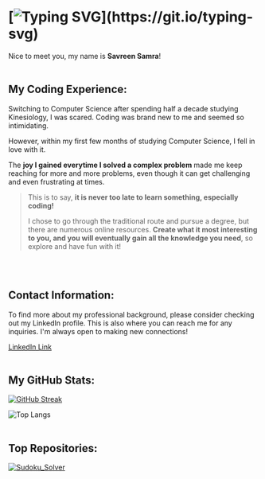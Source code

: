 # [![Typing SVG](https://readme-typing-svg.demolab.com?font=Roboto+Mono&weight=700&size=22&letterSpacing=0.1rem&pause=1000&color=07952E&background=E4B4FF00&width=435&lines=Welcome!)](https://git.io/typing-svg)

Nice to meet you, my name is **Savreen Samra**!
<br>
<br>

## My Coding Experience: ##
Switching to Computer Science after spending half a decade studying Kinesiology, I was scared. Coding was brand new to me and seemed so intimidating. 

However, within my first few months of studying Computer Science, I fell in love with it. 

The **joy I gained everytime I solved a complex problem** made me keep reaching for more and more problems, even though it can get challenging and even frustrating at times.  

> This is to say, **it is never too late to learn something, especially coding!** 
>
> I chose to go through the traditional route and pursue a degree, but there are numerous online resources. **Create what it most interesting to you, and you will eventually gain all the knowledge you need**, so explore and have fun with it!
<br>
<br>

## Contact Information: ##
To find more about my professional background, please consider checking out my LinkedIn profile. This is also where you can reach me for any inquiries. I'm always open to making new connections!

[LinkedIn Link](https://www.linkedin.com/in/savreensamra/)
<br>
<br>

## My GitHub Stats:
[![GitHub Streak](https://streak-stats.demolab.com?user=SavreenSamra&theme=vue-dark)](https://git.io/streak-stats)  

![Top Langs](https://github-readme-stats.vercel.app/api/top-langs/?username=SavreenSamra&hide_progress=true&theme=vue-dark&card_width=495)
<br>
<br>  

## Top Repositories: 
[![Sudoku_Solver](https://github-readme-stats.vercel.app/api/pin/?username=SavreenSamra&repo=Sudoku_Solver)](https://github.com/anuraghazra/github-readme-stats) 
<br>
<br>
 





